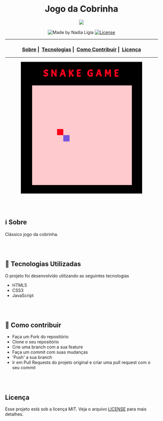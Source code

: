 <h1 align="center">Jogo da Cobrinha</h1>

<p align="center">
  <img src="https://img.ibxk.com.br/2011/11/materias/15038419234.jpg?w=1120&h=420&mode=crop&scale=both">
</p>


<p align="center">
  <img alt="Made by Nadia Ligia" src="https://img.shields.io/badge/made%20by-Nadia%20Ligia-informational">
  
  <a href="license.md">
  <img alt="License" src="https://img.shields.io/badge/License-MIT-informational">
  </a>
</p>

___

<h3 align="center">
  <a href="#information_source-sobre">Sobre</a>&nbsp;|&nbsp;
  <a href="#rocket-tecnologias-utilizadas">Tecnologias</a>&nbsp;|&nbsp;
  <a href="#link-como-contribuir">Como Contribuir</a>&nbsp;|&nbsp;
  <a href="#licença">Licença</a>
</h3>

___

<p align="center">
  <img src="images/snake-game.png" width="400">
</p>

<br>
<br>

## :information_source: Sobre

Clássico jogo da cobrinha.

<br>
<br>

## :rocket: Tecnologias Utilizadas 

O projeto foi desenvolvido utilizando as seguintes tecnologias

- HTML5
- CSS3
- JavaScript

<br>
<br>

## :link: Como contribuir 

- Faça um Fork do repositório
- Clone o seu repositório
- Crie uma branch com a sua feature
- Faça um commit com suas mudanças
- 'Push' a sua branch
- Ir em Pull Requests do projeto original e criar uma pull request com o seu commit

<br>
<br>

## Licença 

Esse projeto está sob a licença MIT. Veja o arquivo [LICENSE](LICENSE) para mais detalhes.